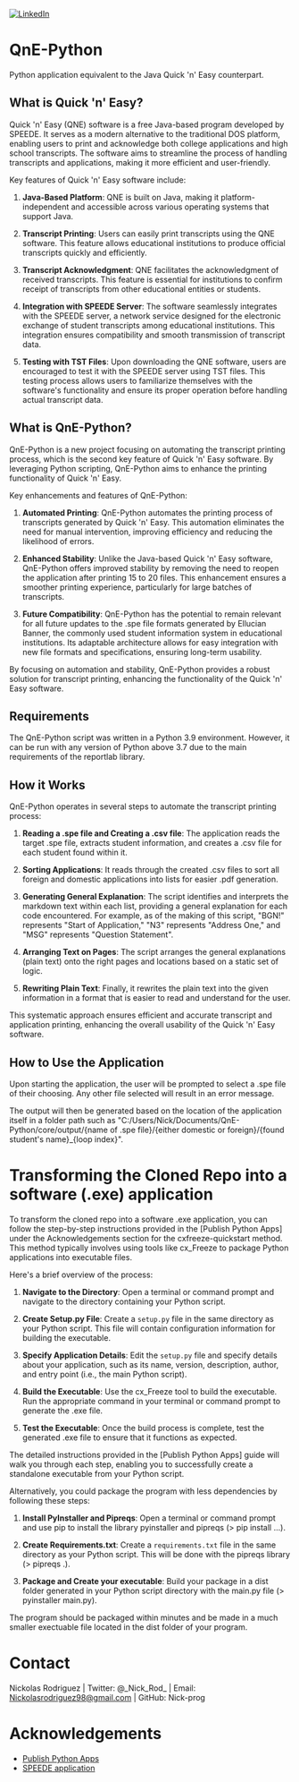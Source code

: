 [![LinkedIn][linkedin-shield]][linkedin-url]

# QnE-Python
 Python application equivalent to the Java Quick 'n' Easy counterpart.

## What is Quick 'n' Easy?

Quick 'n' Easy (QNE) software is a free Java-based program developed by SPEEDE. It serves as a modern alternative to the traditional DOS platform, enabling users to print and acknowledge both college applications and high school transcripts. The software aims to streamline the process of handling transcripts and applications, making it more efficient and user-friendly.

Key features of Quick 'n' Easy software include:

1. **Java-Based Platform**: QNE is built on Java, making it platform-independent and accessible across various operating systems that support Java.

2. **Transcript Printing**: Users can easily print transcripts using the QNE software. This feature allows educational institutions to produce official transcripts quickly and efficiently.

3. **Transcript Acknowledgment**: QNE facilitates the acknowledgment of received transcripts. This feature is essential for institutions to confirm receipt of transcripts from other educational entities or students.

4. **Integration with SPEEDE Server**: The software seamlessly integrates with the SPEEDE server, a network service designed for the electronic exchange of student transcripts among educational institutions. This integration ensures compatibility and smooth transmission of transcript data.

5. **Testing with TST Files**: Upon downloading the QNE software, users are encouraged to test it with the SPEEDE server using TST files. This testing process allows users to familiarize themselves with the software's functionality and ensure its proper operation before handling actual transcript data.

## What is QnE-Python?

QnE-Python is a new project focusing on automating the transcript printing process, which is the second key feature of Quick 'n' Easy software. By leveraging Python scripting, QnE-Python aims to enhance the printing functionality of Quick 'n' Easy.

Key enhancements and features of QnE-Python:

1. **Automated Printing**: QnE-Python automates the printing process of transcripts generated by Quick 'n' Easy. This automation eliminates the need for manual intervention, improving efficiency and reducing the likelihood of errors.

2. **Enhanced Stability**: Unlike the Java-based Quick 'n' Easy software, QnE-Python offers improved stability by removing the need to reopen the application after printing 15 to 20 files. This enhancement ensures a smoother printing experience, particularly for large batches of transcripts.

3. **Future Compatibility**: QnE-Python has the potential to remain relevant for all future updates to the .spe file formats generated by Ellucian Banner, the commonly used student information system in educational institutions. Its adaptable architecture allows for easy integration with new file formats and specifications, ensuring long-term usability.

By focusing on automation and stability, QnE-Python provides a robust solution for transcript printing, enhancing the functionality of the Quick 'n' Easy software.

## Requirements

The QnE-Python script was written in a Python 3.9 environment. However, it can be run with any version of Python above 3.7 due to the main requirements of the reportlab library.

## How it Works

QnE-Python operates in several steps to automate the transcript printing process:

1. **Reading a .spe file and Creating a .csv file**: The application reads the target .spe file, extracts student information, and creates a .csv file for each student found within it.

2. **Sorting Applications**: It reads through the created .csv files to sort all foreign and domestic applications into lists for easier .pdf generation.

3. **Generating General Explanation**: The script identifies and interprets the markdown text within each list, providing a general explanation for each code encountered. For example, as of the making of this script, "BGN!" represents "Start of Application," "N3" represents "Address One," and "MSG" represents "Question Statement".

4. **Arranging Text on Pages**: The script arranges the general explanations (plain text) onto the right pages and locations based on a static set of logic.

5. **Rewriting Plain Text**: Finally, it rewrites the plain text into the given information in a format that is easier to read and understand for the user.

This systematic approach ensures efficient and accurate transcript and application printing, enhancing the overall usability of the Quick 'n' Easy software.

## How to Use the Application

Upon starting the application, the user will be prompted to select a .spe file of their choosing. Any other file selected will result in an error message.

The output will then be generated based on the location of the application itself in a folder path such as "C:/Users/Nick/Documents/QnE-Python/core/output/{name of .spe file}/{either domestic or foreign}/{found student's name}_{loop index}".

# Transforming the Cloned Repo into a software (.exe) application

To transform the cloned repo into a software .exe application, you can follow the step-by-step instructions provided in the [Publish Python Apps] under the Acknowledgements section for the cxfreeze-quickstart method. This method typically involves using tools like cx_Freeze to package Python applications into executable files.

Here's a brief overview of the process:

1. **Navigate to the Directory**: Open a terminal or command prompt and navigate to the directory containing your Python script.

2. **Create Setup.py File**: Create a `setup.py` file in the same directory as your Python script. This file will contain configuration information for building the executable.

3. **Specify Application Details**: Edit the `setup.py` file and specify details about your application, such as its name, version, description, author, and entry point (i.e., the main Python script).

4. **Build the Executable**: Use the cx_Freeze tool to build the executable. Run the appropriate command in your terminal or command prompt to generate the .exe file.

5. **Test the Executable**: Once the build process is complete, test the generated .exe file to ensure that it functions as expected.

The detailed instructions provided in the [Publish Python Apps] guide will walk you through each step, enabling you to successfully create a standalone executable from your Python script.

Alternatively, you could package the program with less dependencies by following these steps:

1. **Install PyInstaller and Pipreqs**: Open a terminal or command prompt and use pip to install the library pyinstaller and pipreqs (> pip install ...).

2. **Create Requirements.txt**: Create a `requirements.txt` file in the same directory as your Python script. This will be done with the pipreqs library (> pipreqs .).

3. **Package and Create your executable**: Build your package in a dist folder generated in your Python script directory with the main.py file (> pyinstaller main.py).

The program should be packaged within minutes and be made in a much smaller exectuable file located in the dist folder of your program.

# Contact
Nickolas Rodriguez | Twitter: @\_Nick_Rod_ | Email: Nickolasrodriguez98@gmail.com | GitHub: Nick-prog

# Acknowledgements
* [Publish Python Apps](https://gist.github.com/ForgottenUmbrella/ce6ecd8983e76f6d8ef47e07240eb4ac)
* [SPEEDE application](https://www.speedeserver.org/using-speede/)

<!--MARKDOWN LINKS & IMAGES -->
 [linkedin-shield]: https://img.shields.io/badge/-LinkedIn-black.svg?style=for-the-badge&logo=linkedin&colorB=555
 [linkedin-url]: https://linkedin.com/in/nickolas-rodriguez-392498197/
 
